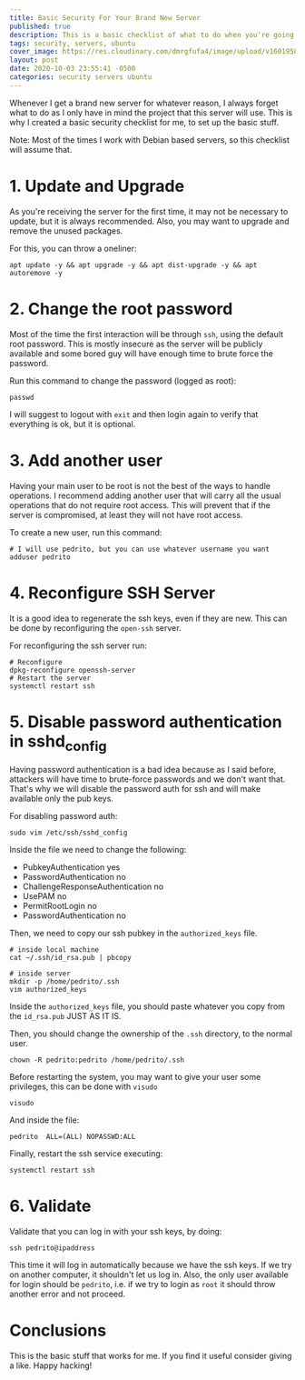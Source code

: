 ```yaml
---
title: Basic Security For Your Brand New Server
published: true
description: This is a basic checklist of what to do when you're going to configure a brand new server to maintain it secure.
tags: security, servers, ubuntu
cover_image: https://res.cloudinary.com/dmrgfufa4/image/upload/v1601958827/articles/basic%20security%20for%20a%20brand%20new%20server/server-90389_1280.jpg
layout: post
date: 2020-10-03 23:55:41 -0500
categories: security servers ubuntu
---
```


Whenever I get a brand new server for whatever reason, I always forget what to do as I only have in mind the project that this server will use. This is why I created a basic security checklist for me, to set up the basic stuff.

Note: Most of the times I work with Debian based servers, so this checklist will assume that.


# 1. Update and Upgrade

As you're receiving the server for the first time, it may not be necessary to update, but it is always recommended. Also, you may want to upgrade and remove the unused packages.

For this, you can throw a oneliner:

    apt update -y && apt upgrade -y && apt dist-upgrade -y && apt autoremove -y


# 2. Change the root password

Most of the time the first interaction will be through `ssh`, using the default root password. This is mostly insecure as the server will be publicly available and some bored guy will have enough time to brute force the password.

Run this command to change the password (logged as root):

    passwd 

I will suggest to logout with `exit` and then login again to verify that everything is ok, but it is optional.


# 3. Add another user

Having your main user to be root is not the best of the ways to handle operations. I recommend adding another user that will carry all the usual operations that do not require root access. This will prevent that if the server is compromised, at least they will not have root access.

To create a new user, run this command:

    # I will use pedrito, but you can use whatever username you want
    adduser pedrito 


# 4. Reconfigure SSH Server

It is a good idea to regenerate the ssh keys, even if they are new. This can be done by reconfiguring the `open-ssh` server.

For reconfiguring the ssh server run:

    # Reconfigure
    dpkg-reconfigure openssh-server
    # Restart the server
    systemctl restart ssh


# 5. Disable password authentication in sshd<sub>config</sub>

Having password authentication is a bad idea because as I said before, attackers will have time to brute-force passwords and we don't want that. That's why we will disable the password auth for ssh and will make available only the pub keys.

For disabling password auth:

    sudo vim /etc/ssh/sshd_config

Inside the file we need to change the following:

-   PubkeyAuthentication yes
-   PasswordAuthentication no
-   ChallengeResponseAuthentication no
-   UsePAM no
-   PermitRootLogin no
-   PasswordAuthentication no

Then, we need to copy our ssh pubkey in the `authorized_keys` file.

    # inside local machine
    cat ~/.ssh/id_rsa.pub | pbcopy

    # inside server
    mkdir -p /home/pedrito/.ssh
    vim authorized_keys

Inside the `authorized_keys` file, you should paste whatever you copy from the `id_rsa.pub` JUST AS IT IS.

Then, you should change the ownership of the `.ssh` directory, to the normal user.

    chown -R pedrito:pedrito /home/pedrito/.ssh

Before restarting the system, you may want to give your user some privileges, this can be done with `visudo`

    visudo 

And inside the file:

    pedrito  ALL=(ALL) NOPASSWD:ALL 

Finally, restart the ssh service executing:

    systemctl restart ssh 


# 6. Validate

Validate that you can log in with your ssh keys, by doing:

    ssh pedrito@ipaddress 

This time it will log in automatically because we have the ssh keys. If we try on another computer, it shouldn't let us log in. Also, the only user available for login should be `pedrito`, i.e. if we try to login as `root` it should throw another error and not proceed.


# Conclusions

This is the basic stuff that works for me. If you find it useful consider giving a like. Happy hacking!


